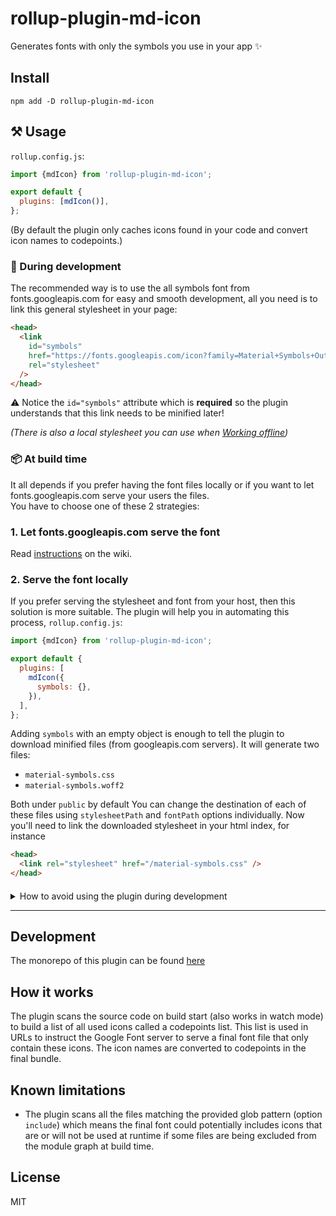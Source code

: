 # rollup-plugin-md-icon

Generates fonts with only the symbols you use in your app ✨

## Install

`npm add -D rollup-plugin-md-icon`

## ⚒️ Usage

`rollup.config.js`:

```js
import {mdIcon} from 'rollup-plugin-md-icon';

export default {
  plugins: [mdIcon()],
};
```

(By default the plugin only caches icons found in your code and convert icon names to codepoints.)

### 👷 During development

The recommended way is to use the all symbols font from fonts.googleapis.com for easy and smooth development, all you need is to link this general stylesheet in your page:

```html
<head>
  <link
    id="symbols"
    href="https://fonts.googleapis.com/icon?family=Material+Symbols+Outlined"
    rel="stylesheet"
  />
</head>
```

⚠️ Notice the `id="symbols"` attribute which is **required** so the plugin understands that this link needs to be minified later!

_(There is also a local stylesheet you can use when [Working offline](https://github.com/vdegenne/rollup-plugin-md-icon/wiki/Working-offline))_

### 📦 At build time

It all depends if you prefer having the font files locally or if you want to let fonts.googleapis.com serve your users the files.  
You have to choose one of these 2 strategies:

### 1. Let fonts.googleapis.com serve the font

Read [instructions](https://github.com/vdegenne/rollup-plugin-md-icon/wiki/Serving-from-fonts.googleapis.com) on the wiki.

### 2. Serve the font locally

If you prefer serving the stylesheet and font from your host, then this solution is more suitable. The plugin will help you in automating this process,
`rollup.config.js`:

```js
import {mdIcon} from 'rollup-plugin-md-icon';

export default {
  plugins: [
    mdIcon({
      symbols: {},
    }),
  ],
};
```

Adding `symbols` with an empty object is enough to tell the plugin to download minified files (from googleapis.com servers). It will generate two files:

- `material-symbols.css`
- `material-symbols.woff2`

Both under `public` by default
You can change the destination of each of these files using `stylesheetPath` and `fontPath` options individually.
Now you'll need to link the downloaded stylesheet in your html index, for instance

```html
<head>
  <link rel="stylesheet" href="/material-symbols.css" />
</head>
```

####

<details>
  <summary>How to avoid using the plugin during development</summary>

Files are cached under `.mdicon` to reduce requests between local ↔️ fonts.googleapis.com, but still your computer will send a request every time the cache changes (add or remove icons). In watch mode it can happen a lot.  
If you prefer downloading files only at build time then make these changes:
`index.html`:

```html
<head>
  <link
    id="symbols"
    href="https://fonts.googleapis.com/icon?family=Material+Symbols+Outlined"
    rel="stylesheet"
  />
</head>
```

_(⚠️ Notice the `id="symbols"` which is **required** so the plugin understands that this link needs to be minified later!)_

`rollup.config.js`:

```js
import {
  mdIcon,
  mdIconDownload,
  replaceSymbolsLink,
} from 'rollup-plugin-md-icon';
import {rollupPluginHTML as html} from '@web/rollup-plugin-html';

const DEV = process.env.NODE_ENV == 'DEV';

export default {
  plugins: [
    mdIcon(),
    DEV
      ? []
      : [
          mdIconDownload(),
          html({
            transformHtml: (html) => {
              if (DEV) return html;
              return replaceSymbolsLink(
                html,
                '<link rel="stylesheet" href="/material-symbols.css">',
              );
            },
          }),
        ],
  ],
};
```

</details>

---

## Development

The monorepo of this plugin can be found [here](https://github.com/vdegenne/rollup-plugin-md-icon-monorepo)

## How it works

The plugin scans the source code on build start (also works in watch mode) to build a list of all used icons called a codepoints list. This list is used in URLs to instruct the Google Font server to serve a final font file that only contain these icons. The icon names are converted to codepoints in the final bundle.

## Known limitations

- The plugin scans all the files matching the provided glob pattern (option `include`) which means the final font could potentially includes icons that are or will not be used at runtime if some files are being excluded from the module graph at build time.

## License

MIT
